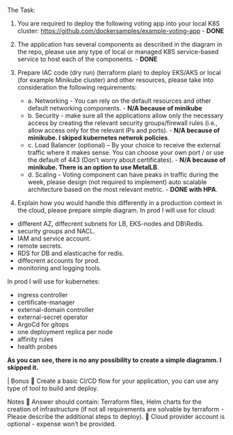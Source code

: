 The Task:
1. You are required to deploy the following voting app into your local K8S cluster:
https://github.com/dockersamples/example-voting-app - **DONE**
2. The application has several components as described in the diagram in the repo, please
use any type of local or managed K8S service-based service to host each of the components. - **DONE**

3. Prepare IAC code (dry run) (terraform plan) to deploy EKS/AKS or local (for example Minikube cluster) and other resources, please take into consideration the following requirements:
   * a. Networking - You can rely on the default resources and other default networking components. - **N/A because of minikube**
   * b. Security - make sure all the applications allow only the necessary access by creating the relevant security groups/firewall rules (i.e., allow access only for the relevant IPs and ports). - **N/A because of minikube. I skiped kubernetes netwrok policies**.
   * c. Load Balancer (optional) – By your choice to receive the external traffic where it makes sense. You can choose your own port / or use the default of 443 (Don’t worry about certificates). - **N/A because of minikube. There is an option to use MetalLB**.
   * d. Scaling - Voting component can have peaks in traffic during the week, please design (not required to implement) auto scalable architecture based on the most relevant metric. - **DONE with HPA**.

 4. Explain how you would handle this differently in a production context in the cloud, please prepare simple diagram.
 In prod I will use for cloud:

 - different AZ, diffecrent subnets for LB, EKS-nodes and DB\Redis.
 - security groups and NACL.
 - IAM and service account.
 - remote secrets.
 - RDS for DB and elasticache for redis.
 - diffecrent accounts for prod.
 - monitoring and logging tools.

In prod I will use for kubernetes:
- ingress controller
- certificate-manager
- external-domain controller
- external-secret operator
- ArgoCd for gitops
- one deployment replica per node
- affinity rules
- health probes

**As you can see, there is no any possibility to create a simple diagramm. I skipped it.**

| Bonus
 Create a basic CI/CD flow for your application, you can use any type of tool to build and deploy.

Notes
 Answer should contain: Terraform files, Helm charts
for the creation of infrastructure (if not all requirements are solvable by terraform - Please describe the additional steps to deploy).
 Cloud provider account is optional - expense won’t be provided.
